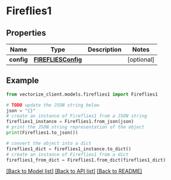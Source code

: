 # Fireflies1


## Properties

Name | Type | Description | Notes
------------ | ------------- | ------------- | -------------
**config** | [**FIREFLIESConfig**](FIREFLIESConfig.md) |  | [optional] 

## Example

```python
from vectorize_client.models.fireflies1 import Fireflies1

# TODO update the JSON string below
json = "{}"
# create an instance of Fireflies1 from a JSON string
fireflies1_instance = Fireflies1.from_json(json)
# print the JSON string representation of the object
print(Fireflies1.to_json())

# convert the object into a dict
fireflies1_dict = fireflies1_instance.to_dict()
# create an instance of Fireflies1 from a dict
fireflies1_from_dict = Fireflies1.from_dict(fireflies1_dict)
```
[[Back to Model list]](../README.md#documentation-for-models) [[Back to API list]](../README.md#documentation-for-api-endpoints) [[Back to README]](../README.md)


